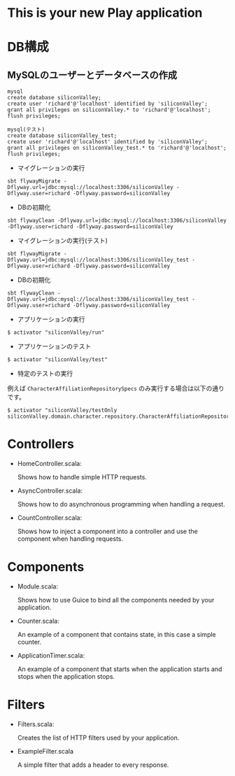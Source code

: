 This is your new Play application
=================================

# DB構成
## MySQLのユーザーとデータベースの作成

```
mysql
create database siliconValley;
create user 'richard'@'localhost' identified by 'siliconValley';
grant all privileges on siliconValley.* to 'richard'@'localhost';
flush privileges;
```
```
mysql(テスト)
create database siliconValley_test;
create user 'richard'@'localhost' identified by 'siliconValley';
grant all privileges on siliconValley_test.* to 'richard'@'localhost';
flush privileges;
```


- マイグレーションの実行
```
sbt flywayMigrate -Dflyway.url=jdbc:mysql://localhost:3306/siliconValley -Dflyway.user=richard -Dflyway.password=siliconValley
```
- DBの初期化
```
sbt flywayClean -Dflyway.url=jdbc:mysql://localhost:3306/siliconValley -Dflyway.user=richard -Dflyway.password=siliconValley
```


- マイグレーションの実行(テスト)
```
sbt flywayMigrate -Dflyway.url=jdbc:mysql://localhost:3306/siliconValley_test -Dflyway.user=richard -Dflyway.password=siliconValley
```
- DBの初期化
```
sbt flywayClean -Dflyway.url=jdbc:mysql://localhost:3306/siliconValley_test -Dflyway.user=richard -Dflyway.password=siliconValley
```

- アプリケーションの実行
```
$ activator "siliconValley/run"
```

- アプリケーションのテスト
```
$ activator "siliconValley/test"
```

- 特定のテストの実行

例えば ```CharacterAffiliationRepositorySpecs``` のみ実行する場合は以下の通りです。

```
$ activator "siliconValley/testOnly siliconValley.domain.character.repository.CharacterAffiliationRepositorySpecs"
```



Controllers
===========

- HomeController.scala:

  Shows how to handle simple HTTP requests.

- AsyncController.scala:

  Shows how to do asynchronous programming when handling a request.

- CountController.scala:

  Shows how to inject a component into a controller and use the component when
  handling requests.

Components
==========

- Module.scala:

  Shows how to use Guice to bind all the components needed by your application.

- Counter.scala:

  An example of a component that contains state, in this case a simple counter.

- ApplicationTimer.scala:

  An example of a component that starts when the application starts and stops
  when the application stops.

Filters
=======

- Filters.scala:

  Creates the list of HTTP filters used by your application.

- ExampleFilter.scala

  A simple filter that adds a header to every response.